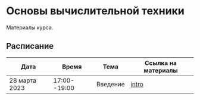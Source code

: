# Основы вычислительной техники
Материалы курса.
## Расписание
| Дата          | Время         |   Тема        | Ссылка на материалы           |
|---------------|---------------|---------------|-------------------------------|
| 28 марта 2023 | 17:00--19:00  | Введение      | [intro](01_intro/README.md)   |
